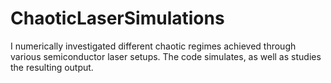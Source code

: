 # ChaoticLaserSimulations
I numerically investigated different chaotic regimes achieved through various semiconductor laser setups. The code simulates, as well as studies the resulting output.
